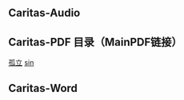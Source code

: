 ## Caritas-Audio
## Caritas-PDF 目录（MainPDF链接）
[孤立](https://maipdf.cn/pdf/d97606239595@pdf)
[sin](https://maipdf.cn/pdf/d95664267691@pdf)

## Caritas-Word
